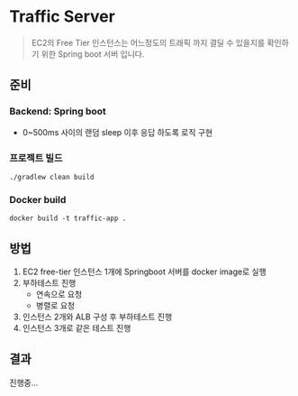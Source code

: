 # Traffic Server


> EC2의 Free Tier 인스턴스는 어느정도의 트래픽 까지 결딜 수 있을지를 확인하기 위한 
> Spring boot 서버 입니다.


## 준비

### Backend: Spring boot
- 0~500ms 사이의 랜덤 sleep 이후 응답 하도록 로직 구현

### 프로젝트 빌드
```text
./gradlew clean build
```

### Docker build
```text
docker build -t traffic-app .
```


## 방법

1. EC2 free-tier 인스턴스 1개에 Springboot 서버를 docker image로 실행
2. 부하테스트 진행 
   - 연속으로 요청 
   - 병렬로 요청
3. 인스턴스 2개와 ALB 구성 후 부하테스트 진행
4. 인스턴스 3개로 같은 테스트 진행


## 결과

진행중...
